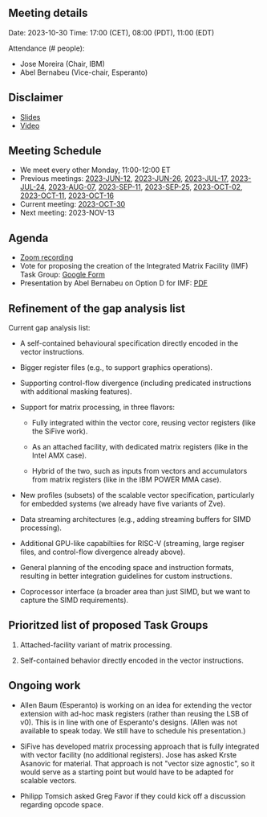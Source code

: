## Meeting details

Date: 2023-10-30
Time: 17:00 (CET), 08:00 (PDT), 11:00 (EDT)

Attendance (# people):

- Jose Moreira (Chair, IBM)
- Abel Bernabeu (Vice-chair, Esperanto)

## Disclaimer

- [Slides](https://docs.google.com/presentation/d/1LNhpuNwU54TgwGfcl-Fgf4HUFxCxh0AztPaeqMuRQRw)
- [Video](https://drive.google.com/file/d/1NddUrkHPJukhUo8OeD7uvrWCqRaMt9zx/view)

## Meeting Schedule

- We meet every other Monday, 11:00-12:00 ET
- Previous meetings: [2023-JUN-12](https://github.com/riscv-admin/vector/tree/main/minutes/2023/2023-06-12), [2023-JUN-26](https://github.com/riscv-admin/vector/tree/main/minutes/2023/2023-06-26), [2023-JUL-17](https://github.com/riscv-admin/vector/tree/main/minutes/2023/2023-07-17), [2023-JUL-24](https://github.com/riscv-admin/vector/tree/main/minutes/2023/2023-07-24), [2023-AUG-07](https://github.com/riscv-admin/vector/tree/main/minutes/2023/2023-08-07), [2023-SEP-11](https://github.com/riscv-admin/vector/tree/main/minutes/2023/2023-09-11), [2023-SEP-25](https://github.com/riscv-admin/vector/tree/main/minutes/2023/2023-09-25), [2023-OCT-02](https://github.com/riscv-admin/vector/tree/main/minutes/2023/2023-10-02), [2023-OCT-11](https://github.com/riscv-admin/vector/tree/main/minutes/2023/2023-10-11), [2023-OCT-16](https://github.com/riscv-admin/vector/tree/main/minutes/2023/2023-10-16)
- Current meeting: [2023-OCT-30](https://github.com/riscv-admin/vector/tree/main/minutes/2023/2023-10-30)
- Next meeting: 2023-NOV-13

## Agenda
- [Zoom recording]()
- Vote for proposing the creation of the Integrated Matrix Facility (IMF) Task Group: [Google Form](https://urldefense.proofpoint.com/v2/url?u=https-3A__docs.google.com_forms_d_e_1FAIpQLScdWOaGmqo2TbWg-2DuoNX8ey53-5F-5FfDG-2DT6s3Gn9P0QYpLClRBw_viewform-3Fvc-3D0-26c-3D0-26w-3D1-26flr-3D0-26usp-3Dmail-5Fform-5Flink&d=DwMFaQ&c=jf_iaSHvJObTbx-siA1ZOg&r=C0SyG0JWG8xWeUwVLczbu9pPNKEmO5ojTJXYxMwO-pk&m=2CBd-3OJ5iPdZf2mPEtqSkMKEoJoQE43o9F3RIu5X2_KPhCxtXLjo-JbKhA5DLiQ&s=kEEFCnzFDpD2ZNeMVI8RcVCPIJAJD89PpzCM7Wxf4Tg&e=)
- Presentation by Abel Bernabeu on Option D for IMF: [PDF](https://github.com/riscv-admin/vector/blob/main/minutes/2023/2023-10-30/option-d.pdf)

## Refinement of the gap analysis list

Current gap analysis list:

- A self-contained behavioural specification directly encoded in the vector instructions.

- Bigger register files (e.g., to support graphics operations).

- Supporting control-flow divergence (including predicated instructions with additional masking features).

- Support for matrix processing, in three flavors:

  - Fully integrated within the vector core, reusing vector registers (like the SiFive work).

  - As an attached facility, with dedicated matrix registers (like in the Intel AMX case).

  - Hybrid of the two, such as inputs from vectors and accumulators from matrix registers (like in the IBM POWER MMA case).

- New profiles (subsets) of the scalable vector specification, particularly for embedded systems (we already have five variants of Zve).

- Data streaming architectures (e.g., adding streaming buffers for SIMD processing).

- Additional GPU-like capabiltiies for RISC-V (streaming, large regiser files, and control-flow divergence already above).

- General planning of the encoding space and instruction formats, resulting in better integration guidelines for custom instructions.

- Coprocessor interface (a broader area than just SIMD, but we want to capture the SIMD requirements).

## Prioritzed list of proposed Task Groups

1. Attached-facility variant of matrix processing.

1. Self-contained behavior directly encoded in the vector instructions.

## Ongoing work

- Allen Baum (Esperanto) is working on an idea for extending the vector extension with ad-hoc mask registers (rather than reusing the LSB of v0). This is in line with one of Esperanto's designs. (Allen was not available to speak today. We still have to schedule his presentation.)

- SiFive has developed matrix processing approach that is fully integrated with vector facility (no additional registers). Jose has asked Krste Asanovic for material. That approach is not "vector size agnostic", so it would serve as a starting point but would have to be adapted for scalable vectors.

- Philipp Tomsich asked Greg Favor if they could kick off a discussion regarding opcode space. 
